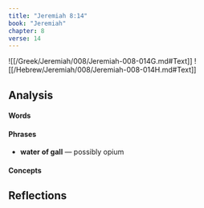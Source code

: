 ```yaml
---
title: "Jeremiah 8:14"
book: "Jeremiah"
chapter: 8
verse: 14
---
```

![[/Greek/Jeremiah/008/Jeremiah-008-014G.md#Text]]
![[/Hebrew/Jeremiah/008/Jeremiah-008-014H.md#Text]]

## Analysis

#### Words

#### Phrases
- **water of gall** — possibly opium

#### Concepts

## Reflections
